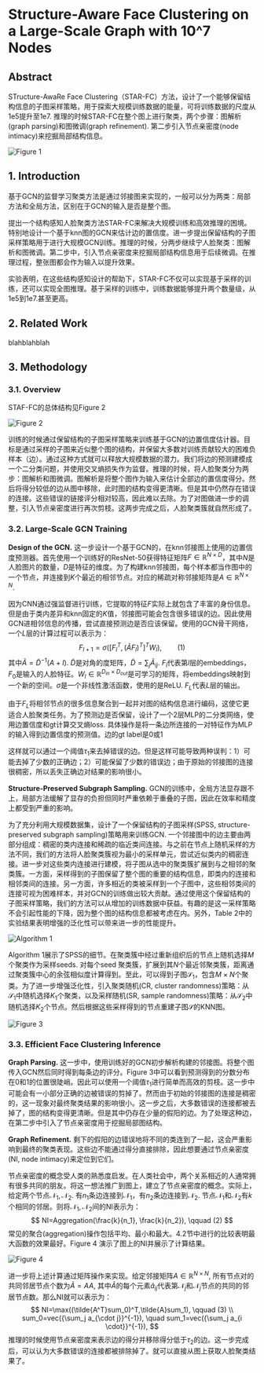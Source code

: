 # Structure-Aware Face Clustering on a Large-Scale Graph with 10^7 Nodes

## Abstract

STructure-AwaRe Face Clustering（STAR-FC）方法，设计了一个能够保留结构信息的子图采样策略，用于探索大规模训练数据的能量，可将训练数据的尺度从1e5提升至1e7. 推理的时候STAR-FC在整个图上进行聚类，两个步骤：图解析(graph parsing)和图微调(graph refinement). 第二步引入节点亲密度(node intimacy)来挖掘局部结构信息。

![Figure 1](1.png "Figure 1")

## 1. Introduction

基于GCN的监督学习聚类方法是通过邻接图来实现的，一般可以分为两类：局部方法和全局方法，区别在于GCN的输入是否是整个图。

提出一个结构感知人脸聚类方法STAR-FC来解决大规模训练和高效推理的困境。特别地设计一个基于knn图的GCN来估计边的置信度。进一步提出保留结构的子图采样策略用于进行大规模GCN训练。推理的时候，分两步继续宁人脸聚类：图解析和图微调。第二步中，引入节点亲密度来挖掘局部结构信息用于后续微调。在推理过程，整张图都会作为输入以提升效果。

实验表明，在这些结构感知设计的帮助下，STAR-FC不仅可以实现基于采样的训练，还可以实现全图推理。基于采样的训练中，训练数据能够提升两个数量级，从1e5到1e7.甚至更高。



## 2. Related Work

blahblahblah



## 3. Methodology

### 3.1. Overview

STAF-FC的总体结构见Figure 2

![Figure 2](2.png "Figure 2")

训练的时候通过保留结构的子图采样策略来训练基于GCN的边置信度估计器。目标是通过采样的子图来近似整个图的结构，并保留大多数对训练贡献较大的困难负样本（边）。通过这种方式就可以释放大规模数据的潜力。我们将边的预测建模成一个二分类问题，并使用交叉熵损失作为监督。推理的时候，将人脸聚类分为两步：图解析和图微调。图解析是将整个图作为输入来估计全部边的置信度得分。然后将得分较低的边从图中移除，此时图的结构变得更清晰。但是其中仍然存在错误的连接。这些错误的链接评分相对较高，因此难以去除。为了对图做进一步的调整，引入节点亲密度进行再次剪枝。这两步完成之后，人脸聚类簇就自然形成了。

### 3.2. Large-Scale GCN Training

**Design of the GCN.** 这一步设计一个基于GCN的，在knn邻接图上使用的边置信度预测器。首先使用一个训练好的ResNet-50获得特征矩阵$F\in \mathbb{R}^{N\times D}$，其中$N$是人脸图片的数量，$D$是特征的维度。为了构建knn邻接图，每个样本都当作图中的一个节点，并连接到$K$个最近的相邻节点。对应的稀疏对称邻接矩阵是$A \in \mathbb{R}^{N\times N}$.

因为CNN通过强监督进行训练，它提取的特征$F$实际上就包含了丰富的身份信息。但是由于类内差异和knn固定的$K$值，邻接图可能会包含很多错误的边。因此使用GCN进相邻信息的传播，尝试直接预测边是否应该保留。使用的GCN骨干网络，一个$L$层的计算过程可以表示为：
$$
F_{l+1}=\sigma \Big( [F_l^T,(\tilde{A}F_l)^T]^TW_l \Big), \qquad(1)
$$
其中$\tilde{A}=\tilde{D}^{-1}(A+I)$. $\tilde{D}$是对角的度矩阵，$\tilde{D}=\sum_j\tilde{A}_{ij}$. $F_l$代表第$l$层的embeddings，$F_0$是输入的人脸特征。$W_l \in \mathbb{R}^{D_{in}\times D_{out}}$是可学习的矩阵，将embeddings映射到一个新的空间。$\sigma$是一个非线性激活函数，使用的是ReLU. $F_L$代表$L$层的输出。

由于$F_L$将相邻节点的很多信息聚合到一起并对图的结构信息进行编码，这使它更适合人脸聚类任务。为了预测边是否保留，设计了一个2层MLP的二分类网络，使用边置信度和gt计算交叉熵loss. 具体操作是将一条边所连接的一对特征作为MLP的输入得到边置信度的预测值。边的gt label是0或1

这样就可以通过一个阈值$\tau_1$来去掉错误的边。但是这样可能导致两种误判：1）可能去掉了少数的正确边；2）可能保留了少数的错误边；由于原始的邻接图的连接很稠密，所以丢失正确边对结果的影响很小。

**Structure-Preserved Subgraph Sampling.** GCN的训练中，全局方法显存跟不上，局部方法缓解了显存的负担但同时严重依赖于重叠的子图，因此在效率和精度上都受到严重的影响。

为了充分利用大规模数据集，设计了一个保留结构的子图采样(SPSS, structure-preserved subgraph sampling)策略用来训练GCN. 一个邻接图中的边主要由两部分组成：稠密的类内连接和稀疏的临近类间连接。与之前在节点上随机采样的方法不同，我们的方法将人脸聚类簇视为最小的采样单元，尝试近似类内的稠密连接。进一步对这些类内连接进行建模，将子图从选中的聚类簇扩展到与之相邻的聚类簇。一方面，采样得到的子图保留了整个图的重要的结构信息，即类内的连接和相邻类间的连接。另一方面，许多相近的类被采样到一个子图中，这些相邻类间的连接可视为困难样本，并对GCN的训练做出较大贡献。通过使用这个保留结构的子图采样策略，我们的方法可以从增加的训练数据中获益。有趣的是这一采样策略不会引起性能的下降，因为整个图的结构信息都被考虑在内。另外，Table 2中的实验结果表明增强的泛化性可以带来进一步的性能提升。

![Algorithm 1](a1.png "Algorithm 1")

Algorithm 1展示了SPSS的细节。在聚类簇中经过重新组织后的节点上随机选择$M$个聚类作为采样seeds. 对每个seed 聚类簇，扩展到其$N$个最近邻聚类簇，距离通过聚类簇中心的余弦相似度计算得到。至此，可以得到子图$\mathcal{S}_1$，包含$M\times N$个聚类。为了进一步增强泛化性，引入聚类随机(CR, cluster randomness)策略：从$\mathcal{S}_1$中随机选择$K_1$个聚类，以及采样随机(SR, sample randomness)策略：从$\mathcal{S}_2$中随机选择$K_2$个节点。然后根据这些采样得到的节点重建子图$\mathcal{S}$的KNN图。

![Figure 3](3.png "Figure 3")

### 3.3. Efficient Face Clustering Inference

**Graph Parsing.** 这一步中，使用训练好的GCN初步解析构建的邻接图。将整个图传入GCN然后同时得到每条边的评分。Figure 3中可以看到预测得到的分数分布在0和1的位置很陡峭。因此可以使用一个阈值$\tau_1$进行简单而高效的剪枝。这一步中可能会有一小部分正确的边被错误的剪掉了。然而由于初始的邻接图的连接是稠密的，这一现象对最终聚类结果的影响很小。这一步之后，大多数错误的连接都被去掉了，图的结构变得更清晰。但是其中仍存在少量的假阳的边。为了处理这种边，在第二步中引入了节点亲密度用于挖掘局部图结构。

**Graph Refinement.** 剩下的假阳的边错误地将不同的类连到了一起，这会严重影响到最终的聚类表现。这些边不能通过得分直接排除，因此想要通过节点亲密度(NI, node intimacy)来定位到它们。

节点亲密度的概念受人类的熟悉度启发。在人类社会中，两个关系相近的人通常拥有很多共同的朋友。将这一想法推广到图上，建立了节点亲密度的概念。实际上，给定两个节点$\mathcal{N}_1,\mathcal{N}_2$. 有$n_1$条边连接到$\mathcal{N}_1$，有$n_2$条边连接到$\mathcal{N}_2$. 节点$\mathcal{N}_1$和$\mathcal{N}_2$有$k$个相同的邻居。则将$\mathcal{N}_1,\mathcal{N}_2$间的NI表示为：
$$
NI=Aggregation(\frac{k}{n_1}, \frac{k}{n_2}), \qquad (2)
$$
常见的聚合(aggregation)操作包括平均、最小和最大。4.2节中进行的比较表明最大函数的效果最好。Figure 4 演示了图上的NI并展示了计算结果。

![Figure 4](4.png "Figure 4")

进一步将上述计算通过矩阵操作来实现。给定邻接矩阵$A \in \mathbb{R}^{N\times N}$, 所有节点对的共同邻居节点个数为$\tilde{A}=AA$, 其中$\tilde{A}$的每个元素$\tilde{a}_{ij}$代表第$\mathcal{N}_j$和$\mathcal{N}_j$节点的共同的邻居节点数。那么NI就可以表示为：
$$
NI=\max((\tilde{A^T}sum_0)^T,\tilde{A}sum_1), \qquad (3) \\
sum_0=vec({\sum_j a_{\cdot j}}^{-1}), \quad sum_1=vec({\sum_j a_{i \cdot}}^{-1}),
$$
推理的时候使用节点亲密度来表示边的得分并移除得分低于$\tau_2$的边。这一步完成后，可以认为大多数错误的连接都被排除掉了。就可以直接从图上获取人脸聚类结果了。

